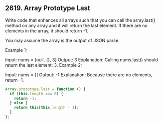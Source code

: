 ## 2619. Array Prototype Last

Write code that enhances all arrays such that you can call the array.last() method on any array and it will return the last element. If there are no elements in the array, it should return -1.

You may assume the array is the output of JSON.parse.

Example 1:

Input: nums = [null, {}, 3]
Output: 3
Explanation: Calling nums.last() should return the last element: 3.
Example 2:

Input: nums = []
Output: -1
Explanation: Because there are no elements, return -1.

```javascript
Array.prototype.last = function () {
  if (this.length === 0) {
    return -1;
  } else {
    return this[this.length - 1];
  }
};
```

